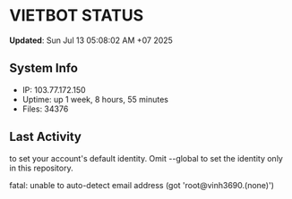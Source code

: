 # VIETBOT STATUS
**Updated**: Sun Jul 13 05:08:02 AM +07 2025

## System Info
- IP: 103.77.172.150
- Uptime: up 1 week, 8 hours, 55 minutes
- Files: 34376

## Last Activity

to set your account's default identity.
Omit --global to set the identity only in this repository.

fatal: unable to auto-detect email address (got 'root@vinh3690.(none)')
